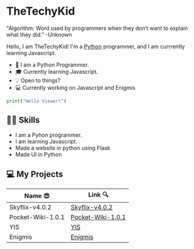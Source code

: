 # TheTechyKid

"Algorithm: Word used by programmers when they don’t want to explain what they did."
                                                               -Unknown

Hello, I am TheTechyKid! I'm a [Python](https://en.wikipedia.org/wiki/Python_(programming_language)) programmer, and I am currrently learning Javascript.

* 📖 I am a Python Programmer.
* 🎓 Currently learning Javascript.
* 💡 Open to things?
* 💻 Currently working on Javascript and Enigmis

``` python
print("Hello Viewer!")
```

## 🤹‍♂️ Skills
- I am a Pyhon programmer.
- I am learning Javascript.
- Made a website in python using Flask
- Made UI in Python

## 💻 My Projects

| Name 😎 | Link 🔍 |
| -------- | -------- |
| Skyflix-v4.0.2 | [Skyflix-v4.0.2](https://github.com/TheTechyKid/Skyflix-v4.0.2) |
| Pocket-Wiki-1.0.1 | [Pocket-Wiki-1.0.1](https://github.com/TheTechyKid/Pocket-Wiki-1.0.1) |
| YIS | [YIS](https://github.com/TheTechyKid/YIS) |
| Enigmis | [Enigmis](https://github.com/TheTechyKid/Enigmis) |

